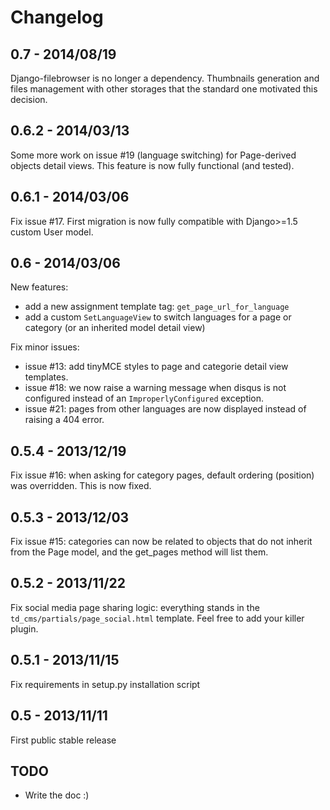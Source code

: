 # Changelog

## 0.7 - 2014/08/19

Django-filebrowser is no longer a dependency. Thumbnails generation and files management with other storages that the standard one motivated this decision.

## 0.6.2 - 2014/03/13

Some more work on issue #19 (language switching) for Page-derived objects detail views. This feature is now fully functional (and tested).

## 0.6.1 - 2014/03/06

Fix issue #17. First migration is now fully compatible with Django>=1.5 custom User model.

## 0.6 - 2014/03/06

New features:

* add a new assignment template tag: `get_page_url_for_language` 
* add a custom `SetLanguageView` to switch languages for a page or category (or an inherited model detail view)

Fix minor issues:

* issue #13: add tinyMCE styles to page and categorie detail view templates.
* issue #18: we now raise a warning message when disqus is not configured instead of an `ImproperlyConfigured` exception.
* issue #21: pages from other languages are now displayed instead of raising a 404 error.

## 0.5.4 - 2013/12/19

Fix issue #16: when asking for category pages, default ordering (position) was overridden. This is now fixed.

## 0.5.3 - 2013/12/03

Fix issue #15: categories can now be related to objects that do not inherit from the Page model, and the get_pages method will list them.

## 0.5.2 - 2013/11/22

Fix social media page sharing logic: everything stands in the `td_cms/partials/page_social.html` template. Feel free to add your killer plugin.

## 0.5.1 - 2013/11/15

Fix requirements in setup.py installation script

## 0.5 - 2013/11/11

First public stable release

## TODO

* Write the doc :)
